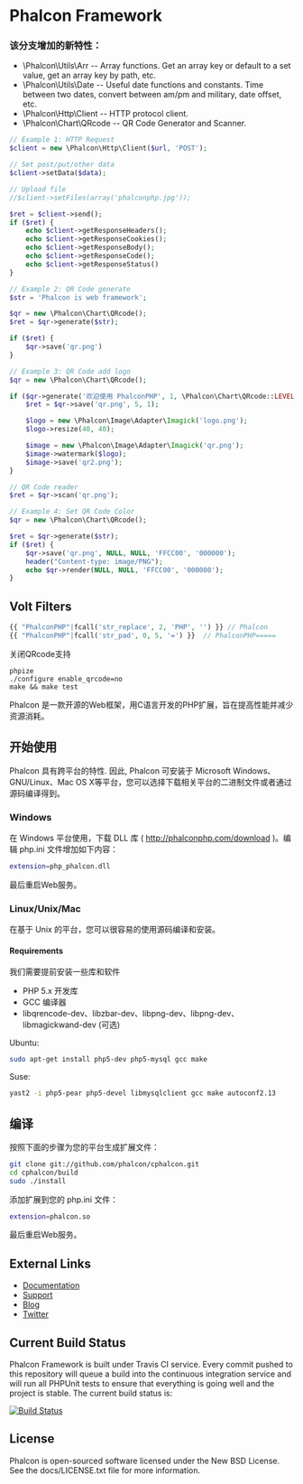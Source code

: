 Phalcon Framework
=================

### 该分支增加的新特性：

* \Phalcon\Utils\Arr -- Array functions. Get an array key or default to a set value, get an array key by path, etc.
* \Phalcon\Utils\Date -- Useful date functions and constants. Time between two dates, convert between am/pm and military, date offset, etc.
* \Phalcon\Http\Client -- HTTP protocol client.
* \Phalcon\Chart\QRcode -- QR Code Generator and Scanner.

```php
// Example 1: HTTP Request
$client = new \Phalcon\Http\Client($url, 'POST');

// Set post/put/other data
$client->setData($data);

// Upload file
//$client->setFiles(array('phalconphp.jpg'));

$ret = $client->send();
if ($ret) {
	echo $client->getResponseHeaders();
	echo $client->getResponseCookies();
	echo $client->getResponseBody();
	echo $client->getResponseCode();
	echo $client->getResponseStatus()
}

// Example 2: QR Code generate
$str = 'Phalcon is web framework';

$qr = new \Phalcon\Chart\QRcode();
$ret = $qr->generate($str);

if ($ret) {
	$qr->save('qr.png')
}

// Example 3: QR Code add logo
$qr = new \Phalcon\Chart\QRcode();

if ($qr->generate('欢迎使用 PhalconPHP', 1, \Phalcon\Chart\QRcode::LEVEL_H)) {
	$ret = $qr->save('qr.png', 5, 1);

	$logo = new \Phalcon\Image\Adapter\Imagick('logo.png');
	$logo->resize(40, 40);

	$image = new \Phalcon\Image\Adapter\Imagick('qr.png');
	$image->watermark($logo);
	$image->save('qr2.png');
}

// QR Code reader
$ret = $qr->scan('qr.png');

// Example 4: Set QR Code Color
$qr = new \Phalcon\Chart\QRcode();

$ret = $qr->generate($str);
if ($ret) {
	$qr->save('qr.png', NULL, NULL, 'FFCC00', '000000');
	header("Content-type: image/PNG");
	echo $qr->render(NULL, NULL, 'FFCC00', '000000');
} 
```

Volt Filters
------------
```php
{{ "PhalconPHP"|fcall('str_replace', 2, 'PHP', '') }} // Phalcon
{{ "PhalconPHP"|fcall('str_pad', 0, 5, '=') }}	// PhalconPHP=====
```

关闭QRcode支持
```shell
phpize
./configure enable_qrcode=no
make && make test
```

Phalcon 是一款开源的Web框架，用C语言开发的PHP扩展，旨在提高性能并减少资源消耗。

开始使用
--------

Phalcon 具有跨平台的特性. 因此, Phalcon 可安装于 Microsoft Windows、GNU/Linux、Mac OS X等平台，您可以选择下载相关平台的二进制文件或者通过源码编译得到。

### Windows

在 Windows 平台使用，下载 DLL 库 ( http://phalconphp.com/download )。编辑 php.ini 文件增加如下内容：

```bash
extension=php_phalcon.dll
```

最后重启Web服务。

### Linux/Unix/Mac

在基于 Unix 的平台，您可以很容易的使用源码编译和安装。

#### Requirements
我们需要提前安装一些库和软件

* PHP 5.x 开发库
* GCC 编译器
* libqrencode-dev、libzbar-dev、libpng-dev、libpng-dev、libmagickwand-dev (可选)

Ubuntu:

```bash
sudo apt-get install php5-dev php5-mysql gcc make
```

Suse:

```bash
yast2 -i php5-pear php5-devel libmysqlclient gcc make autoconf2.13
```

编译
----

按照下面的步骤为您的平台生成扩展文件：

```bash
git clone git://github.com/phalcon/cphalcon.git
cd cphalcon/build
sudo ./install
```

添加扩展到您的 php.ini 文件：

```bash
extension=phalcon.so
```

最后重启Web服务。

External Links
--------------

* [Documentation](http://docs.phalconphp.com/)
* [Support](http://phalconphp.com/support)
* [Blog](http://blog.phalconphp.com)
* [Twitter](http://twitter.com/phalconphp)

Current Build Status
--------------------

Phalcon Framework is built under Travis CI service. Every commit pushed to this repository will queue a build into the continuous integration service and will run all PHPUnit tests to ensure that everything is going well and the project is stable. The current build status is:

[![Build Status](https://secure.travis-ci.org/phalcon/cphalcon.png?branch=master)](http://travis-ci.org/phalcon/cphalcon)

License
-------
Phalcon is open-sourced software licensed under the New BSD License. See the docs/LICENSE.txt file for more information.
